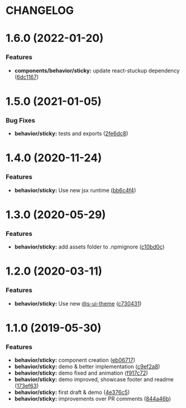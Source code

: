 # CHANGELOG

# 1.6.0 (2022-01-20)


### Features

* **components/behavior/sticky:** update react-stuckup dependency ([6dc1167](https://github.com/SUI-Components/sui-components/commit/6dc1167eeee7312866e0046849ae9a5d8d58229b))



# 1.5.0 (2021-01-05)


### Bug Fixes

* **behavior/sticky:** tests and exports ([2fe6dc8](https://github.com/SUI-Components/sui-components/commit/2fe6dc8e1525bbbe5de30638ae03fef67b8a3bdd))



# 1.4.0 (2020-11-24)


### Features

* **behavior/sticky:** Use new jsx runtime ([bb6c4f4](https://github.com/SUI-Components/sui-components/commit/bb6c4f438a405f75916980f09189c91648df1942))



# 1.3.0 (2020-05-29)


### Features

* **behavior/sticky:** add assets folder to .npmignore ([c10bd0c](https://github.com/SUI-Components/sui-components/commit/c10bd0cbac6b0c56a58fef846fa07abd0d8ba626))



# 1.2.0 (2020-03-11)


### Features

* **behavior/sticky:** Use new [@s-ui-theme](https://github.com/s-ui-theme) ([c730431](https://github.com/SUI-Components/sui-components/commit/c73043175c8b6595c2dccc8c03bfc77c9ce17d82))



# 1.1.0 (2019-05-30)


### Features

* **behavior/sticky:** component creation ([eb06717](https://github.com/SUI-Components/sui-components/commit/eb067173709451ef5feab8681fec22528567512f))
* **behavior/sticky:** demo & better implementation ([c9ef2a8](https://github.com/SUI-Components/sui-components/commit/c9ef2a8dfd9a62d4915a8dc3d38270f07131e460))
* **behavior/sticky:** demo fixed and animation ([f917c72](https://github.com/SUI-Components/sui-components/commit/f917c72b8cff4859ab87b00c7096538cf48d2a4c))
* **behavior/sticky:** demo improved, showcase footer and readme ([173ef63](https://github.com/SUI-Components/sui-components/commit/173ef63dbe408aa369a47ceebc4164fa92216ca4))
* **behavior/sticky:** first draft & demo ([4e376c5](https://github.com/SUI-Components/sui-components/commit/4e376c5afd18a9184f07bf59b73d9291f918086f))
* **behavior/sticky:** improvements over PR comments ([844a46b](https://github.com/SUI-Components/sui-components/commit/844a46b4283b2bd13ec75d497a39af3b69e90865))




